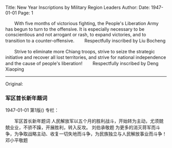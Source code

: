 Title: New Year Inscriptions by Military Region Leaders
Author:
Date: 1947-01-01
Page: 1

　　With five months of victorious fighting, the People's Liberation Army has begun to turn to the offensive. It is especially necessary to be conscientious and not arrogant or rash, to expand victories, and to transition to a counter-offensive.
　　Respectfully inscribed by Liu Bocheng

　　Strive to eliminate more Chiang troops, strive to seize the strategic initiative and recover all lost territories, and strive for national independence and the cause of people's liberation!
　　Respectfully inscribed by Deng Xiaoping



<hr /> 

Original: 


### 军区首长新年题词

1947-01-01
第1版()
专栏：

　　军区首长新年题词
    人民解放军以五个月的胜利战斗，开始转为主动，尤须兢兢业业，不骄不躁，开展胜利，转入反攻。
    刘伯承敬题
    为更多的消灭蒋军而斗争，为争取战略主动、收复一切失地而斗争，为民族独立与人民解放事业而斗争！
    邓小平敬题
